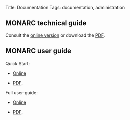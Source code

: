 Title: Documentation
Tags: documentation, administration

MONARC technical guide
----------------------

Consult the [online version](/technical-guide) or download the
[PDF](/pdfs/technical-guide.pdf).



MONARC user guide
-----------------

Quick Start:

* [Online](/quick-start)

* [PDF](/pdfs/quick-start.pdf).

Full user-guide:

* [Online](full-user-guide)

* [PDF](/pdfs/full-user-guide.pdf).
